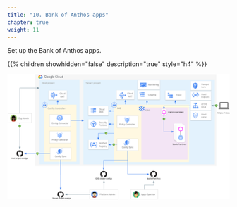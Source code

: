 ```yaml
---
title: "10. Bank of Anthos apps"
chapter: true
weight: 11
---
```

Set up the Bank of Anthos apps.

{{% children showhidden="false" description="true" style="h4" %}}

![Bank of Anthosoverview](/images/bankofanthos-overview.png?width=50pc)